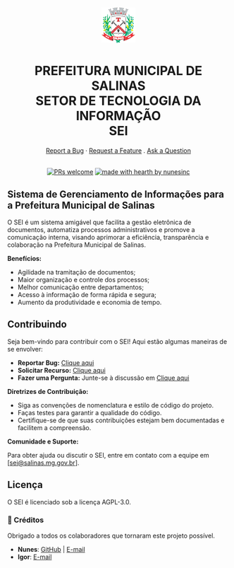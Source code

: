 <h1 align="center">
  <a href="https://github.com/prefeiturasalinas/">
    <img src="https://github.com/prefeiturasalinas/.github/blob/main/profile/brasaosalinas.png" alt="Logo" >
  </a>
</h1>
<h1 align="center">  PREFEITURA MUNICIPAL DE SALINAS <BR>
  SETOR DE TECNOLOGIA DA INFORMAÇÃO <BR> SEI </h1>

<div align="center">
    <a href="https://github.com/prefeiturasalinas/.github/issues/new?assignees=&labels=bug&template=01_BUG_REPORT.md&title=bug%3A+">Report a Bug</a>
  ·
  <a href="https://github.com/prefeiturasalinas/.github/issues/new?assignees=&labels=enhancement&template=02_FEATURE_REQUEST.md&title=feat%3A+">Request a Feature</a>
  .
  <a href="https://github.com/prefeiturasalinas/.github/discussions">Ask a Question</a>
</div>

<div align="center">
<br />

[![PRs welcome](https://img.shields.io/badge/PRs-welcome-ff69b4.svg?style=flat-square)](https://github.com/prefeiturasalinas/.github/issues?q=is%3Aissue+is%3Aopen+label%3A%22help+wanted%22)
[![made with hearth by nunesinc](https://img.shields.io/badge/made%20with%20%E2%99%A5%20by-nunesinc-ff1414.svg?style=flat-square)](https://github.com/nuneinc)

</div>

## Sistema de Gerenciamento de Informações para a Prefeitura Municipal de Salinas

O SEI é um sistema amigável que facilita a gestão eletrônica de documentos, automatiza processos administrativos e promove a comunicação interna, visando aprimorar a eficiência, transparência e colaboração na Prefeitura Municipal de Salinas.

**Benefícios:**

* Agilidade na tramitação de documentos;
* Maior organização e controle dos processos;
* Melhor comunicação entre departamentos;
* Acesso à informação de forma rápida e segura;
* Aumento da produtividade e economia de tempo.

## Contribuindo

Seja bem-vindo para contribuir com o SEI! Aqui estão algumas maneiras de se envolver:

* **Reportar Bug:** [Clique aqui](https://github.com/prefeiturasalinas/.github/issues/new?assignees=&labels=bug&template=01_BUG_REPORT.md&title=bug%3A+)
* **Solicitar Recurso:** [Clique aqui](https://github.com/prefeiturasalinas/.github/issues/new?assignees=&labels=enhancement&template=02_FEATURE_REQUEST.md&title=feat%3A+)
* **Fazer uma Pergunta:** Junte-se à discussão em [Clique aqui](https://github.com/prefeiturasalinas/.github/discussions)

**Diretrizes de Contribuição:**

* Siga as convenções de nomenclatura e estilo de código do projeto.
* Faças testes para garantir a qualidade do código.
* Certifique-se de que suas contribuições estejam bem documentadas e facilitem a compreensão.

**Comunidade e Suporte:**

Para obter ajuda ou discutir o SEI, entre em contato com a equipe em [sei@salinas.mg.gov.br].


## Licença

O SEI é licenciado sob a licença AGPL-3.0.

### 🙌 Créditos

Obrigado a todos os colaboradores que tornaram este projeto possível.

- **Nunes**: [GitHub](https://github.com/nunesinc) | [E-mail](nunes@nunesinc.net) 
- **Igor**:  [E-mail](igor.ti@salinas.mg.gov.br)



